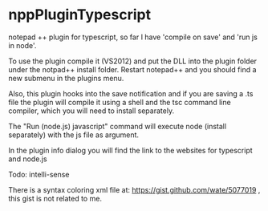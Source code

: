 nppPluginTypescript
===================

notepad ++ plugin for typescript, 
so far I have 'compile on save'
and 'run js in node'.

To use the plugin compile it (VS2012) and put the DLL into the plugin folder under the notpad++ install folder.
Restart notepad++ and you should find a new submenu in the plugins menu.

Also, this plugin hooks into the save notification and if you are saving a .ts file 
the plugin will compile it using a shell and the tsc command line compiler, which you will need to install separately.

The "Run (node.js) javascript" command will execute node (install separately) with the js file as argument.

In the plugin info dialog you will find the link to the websites for typescript and node.js

Todo:
  intelli-sense


There is a syntax coloring xml file at: https://gist.github.com/wate/5077019 , this gist is not related to me.
